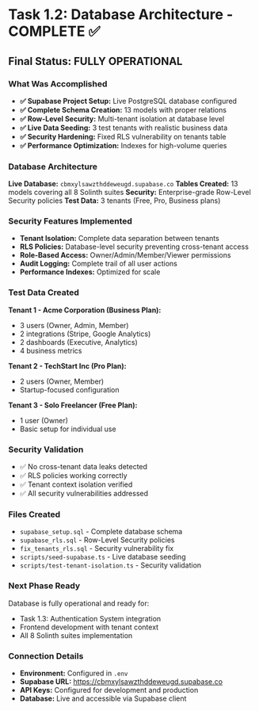 # Task 1.2: Database Architecture - COMPLETE ✅

## Final Status: FULLY OPERATIONAL

### What Was Accomplished
- **✅ Supabase Project Setup:** Live PostgreSQL database configured
- **✅ Complete Schema Creation:** 13 models with proper relations
- **✅ Row-Level Security:** Multi-tenant isolation at database level
- **✅ Live Data Seeding:** 3 test tenants with realistic business data
- **✅ Security Hardening:** Fixed RLS vulnerability on tenants table
- **✅ Performance Optimization:** Indexes for high-volume queries

### Database Architecture
**Live Database:** `cbmxylsawzthddeweugd.supabase.co`
**Tables Created:** 13 models covering all 8 Solinth suites
**Security:** Enterprise-grade Row-Level Security policies
**Test Data:** 3 tenants (Free, Pro, Business plans)

### Security Features Implemented
- **Tenant Isolation:** Complete data separation between tenants
- **RLS Policies:** Database-level security preventing cross-tenant access
- **Role-Based Access:** Owner/Admin/Member/Viewer permissions
- **Audit Logging:** Complete trail of all user actions
- **Performance Indexes:** Optimized for scale

### Test Data Created
**Tenant 1 - Acme Corporation (Business Plan):**
- 3 users (Owner, Admin, Member)
- 2 integrations (Stripe, Google Analytics)
- 2 dashboards (Executive, Analytics)
- 4 business metrics

**Tenant 2 - TechStart Inc (Pro Plan):**
- 2 users (Owner, Member)
- Startup-focused configuration

**Tenant 3 - Solo Freelancer (Free Plan):**
- 1 user (Owner)
- Basic setup for individual use

### Security Validation
- ✅ No cross-tenant data leaks detected
- ✅ RLS policies working correctly
- ✅ Tenant context isolation verified
- ✅ All security vulnerabilities addressed

### Files Created
- `supabase_setup.sql` - Complete database schema
- `supabase_rls.sql` - Row-Level Security policies  
- `fix_tenants_rls.sql` - Security vulnerability fix
- `scripts/seed-supabase.ts` - Live database seeding
- `scripts/test-tenant-isolation.ts` - Security validation

### Next Phase Ready
Database is fully operational and ready for:
- Task 1.3: Authentication System integration
- Frontend development with tenant context
- All 8 Solinth suites implementation

### Connection Details
- **Environment:** Configured in `.env`
- **Supabase URL:** https://cbmxylsawzthddeweugd.supabase.co
- **API Keys:** Configured for development and production
- **Database:** Live and accessible via Supabase client
